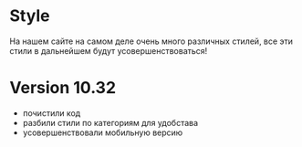 # Style
На нашем сайте на самом деле очень много различных стилей, все эти стили в дальнейшем будут усовершенствоваться! 

# Version 10.32 
- почистили код
- разбили стили по категориям для удобстава 
- усовершенствовали мобильную версию
